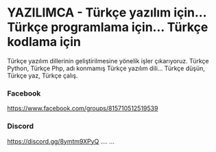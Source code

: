# YAZILIMCA - Türkçe yazılım için... Türkçe programlama için... Türkçe kodlama için
Türkçe yazılım dillerinin geliştirilmesine yönelik işler çıkarıyoruz. Türkçe Python, Türkçe Php, adı konmamış Türkçe yazılım dili... Türkçe düşün, Türkçe yaz, Türkçe çalış.

### Facebook
https://www.facebook.com/groups/815710512519539

### Discord
https://discord.gg/8ymtm9XPyQ
....
...
